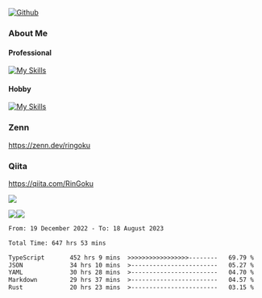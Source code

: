 [![Github](https://img.shields.io/github/followers/skyt-a?label=Follow&style=social)](https://github.com/skyt-a)

### About Me
#### Professional
[![My Skills](https://skillicons.dev/icons?i=react,ts,js,nodejs,java,graphql,firebase,githubactions&theme=light)](https://skillicons.dev)
#### Hobby
[![My Skills](https://skillicons.dev/icons?i=unity,rust,py&theme=light)](https://skillicons.dev)

### Zenn
https://zenn.dev/ringoku
### Qiita
https://qiita.com/RinGoku


![](https://github-profile-summary-cards.vercel.app/api/cards/profile-details?username=skyt-a&theme=default)

![](https://github-profile-summary-cards.vercel.app/api/cards/repos-per-language?username=skyt-a&theme=default)![](https://github-profile-summary-cards.vercel.app/api/cards/stats?username=RinGoku&theme=default)

<!--START_SECTION:waka-->

```txt
From: 19 December 2022 - To: 18 August 2023

Total Time: 647 hrs 53 mins

TypeScript       452 hrs 9 mins  >>>>>>>>>>>>>>>>>--------   69.79 %
JSON             34 hrs 10 mins  >------------------------   05.27 %
YAML             30 hrs 28 mins  >------------------------   04.70 %
Markdown         29 hrs 37 mins  >------------------------   04.57 %
Rust             20 hrs 23 mins  >------------------------   03.15 %
```

<!--END_SECTION:waka-->
